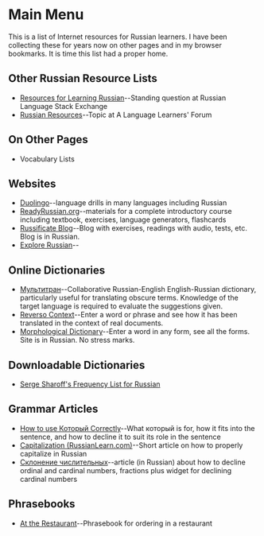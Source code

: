 # Main Menu

This is a list of Internet resources for Russian learners. I have been collecting these for years
now on other pages and in my browser bookmarks. It is time this list had a proper home.

## Other Russian Resource Lists
* [Resources for Learning Russian](https://russian.stackexchange.com/questions/833/resources-for-learning-russian)--Standing question at Russian Language Stack Exchange
* [Russian Resources](https://forum.language-learners.org/viewtopic.php?f=19&t=5376&p=63359#p63359/)--Topic at A Language Learners' Forum

## On Other Pages
* Vocabulary Lists

## Websites
* [Duolingo](https://www.duolingo.com/)--language drills in many languages including Russian
* [ReadyRussian.org](https://www.readyrussian.org)--materials for a complete introductory course including textbook, exercises, language generators, flashcards
* [Russificate Blog](https://learnrussianweb.net/)--Blog with exercises, readings with audio, tests, etc. Blog is in Russian.
* [Explore Russian](http://explorerussian.com/)--

## Online Dictionaries
* [Мультитран](https://www.multitran.ru/)--Collaborative Russian-English English-Russian dictionary, particularly useful for translating obscure terms. Knowledge of the target language is required to evaluate the suggestions given.
* [Reverso Context](http://context.reverso.net/translation/)--Enter a word or phrase and see how it has been translated in the context of real documents.
* [Morphological Dictionary](http://www.morfologija.ru/)--Enter a word in any form, see all the forms. Site is in Russian. No stress marks.

## Downloadable Dictionaries
* [Serge Sharoff's Frequency List for Russian](http://www.artint.ru/projects/frqlist/frqlist-en.php)

## Grammar Articles
* [How to use Который Correctly](https://www.readyrussian.org/Handouts/Grammar%2016--%D0%9A%D0%BE%D1%82%D0%BE%D1%80%D1%8B%D0%B9.html)--What который is for, how it fits into the sentence, and how to decline it to suit its role in the sentence
* [Capitalization (RussianLearn.com)](http://russianlearn.com/grammar/category/capitalization)--Short article on how to properly capitalize in Russian
* [Склонение числительных](https://numeralonline.ru/)--article (in Russian) about how to decline ordinal and cardinal numbers, fractions plus widget for declining cardinal numbers

## Phrasebooks
* [At the Restaurant](http://www.russianforfree.com/phrasebook-restaurant.php)--Phrasebook for ordering in a restaurant

